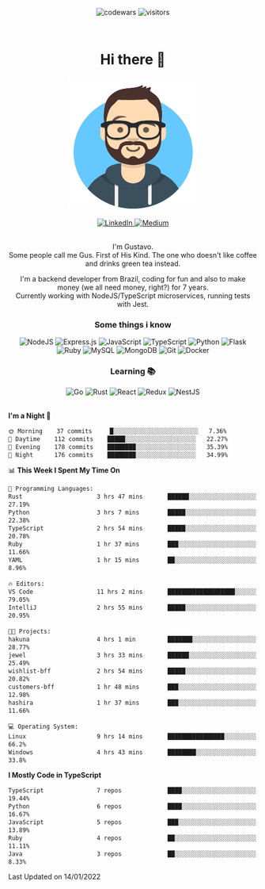 <div align="center">

![codewars](https://www.codewars.com/users/nowayhecodes/badges/micro)
![visitors](https://visitor-badge.glitch.me/badge?page_id=nowayhecodes.nowayhecodes)

</div>
<br />

<div style="display: block;" align="center" >
  <h1>Hi there 👋</h1>
  <picture>
    <source media="(max-width:265px)" srcset="./asset/avataaars.png">
    <img src="./asset/avataaars.png" alt="silly avatar" width="265" height="265" />
  </picture>

  <br />
  <br />

  <div style="display: inline_block">
  <a href="https://www.linkedin.com/in/gustacavalcante" target="_blank" rel="noopener">
    <img alt="LinkedIn" src="https://img.shields.io/badge/linkedin-%230077B5.svg?style=for-the-badge&logo=linkedin&logoColor=white"/>
  </a>

  <a href="https://nowayguscodes.medium.com/" target="_blank" rel="noopener">
    <img alt="Medium" src="https://img.shields.io/badge/Medium-%23000000.svg?style=for-the-badge&logo=Medium&logoColor=white"/>
  </a>
</div>

</div>

<br />

<div align="center">
  <p>
  I'm Gustavo. <br />
  Some people call me Gus. First of His Kind. The one who doesn't like coffee and drinks green tea instead.

    
I'm a backend developer from Brazil, coding for fun and also to make money (we all need money, right?) for 7 years.<br />
Currently working with NodeJS/TypeScript microservices, running tests with Jest.

  </p>
</div>

<div align="center">
  <h3>Some things i know</h3>
</div>

<div align="center">
  <div style="display: inline_block;">
    <img alt="NodeJS" src="https://img.shields.io/badge/node.js-%2343853D.svg?style=for-the-badge&logo=node-dot-js&logoColor=white"/>
    <img alt="Express.js" src="https://img.shields.io/badge/express.js-%23404d59.svg?style=for-the-badge&logo=express&logoColor=%2361DAFB"/>
    <img alt="JavaScript" src="https://img.shields.io/badge/javascript-%23323330.svg?style=for-the-badge&logo=javascript&logoColor=%23F7DF1E"/>
    <img alt="TypeScript" src="https://img.shields.io/badge/typescript-%23007ACC.svg?style=for-the-badge&logo=typescript&logoColor=white"/>
    <img alt="Python" src="https://img.shields.io/badge/python-%2314354C.svg?style=for-the-badge&logo=python&logoColor=white"/>
    <img alt="Flask" src="https://img.shields.io/badge/flask-%23000.svg?style=for-the-badge&logo=flask&logoColor=white"/>
    <img alt="Ruby" src="https://img.shields.io/badge/ruby-%23CC342D.svg?style=for-the-badge&logo=ruby&logoColor=white"/>
    <img alt="MySQL" src="https://img.shields.io/badge/mysql-%2300f.svg?style=for-the-badge&logo=mysql&logoColor=white"/>
    <img alt="MongoDB" src ="https://img.shields.io/badge/MongoDB-%234ea94b.svg?style=for-the-badge&logo=mongodb&logoColor=white"/>
    <img alt="Git" src="https://img.shields.io/badge/git-%23F05033.svg?style=for-the-badge&logo=git&logoColor=white"/>
    <img alt="Docker" src="https://img.shields.io/badge/docker-%230db7ed.svg?style=for-the-badge&logo=docker&logoColor=white"/>
  </div>
</div>

<div align="center">
  <h3>Learning 📚</h3>

  <div style="display: inline_block;">
    <img alt="Go" src="https://img.shields.io/badge/go-%2300ADD8.svg?style=for-the-badge&logo=go&logoColor=white"/>
    <img alt="Rust" src="https://img.shields.io/badge/rust-%23000000.svg?style=for-the-badge&logo=rust&logoColor=white"/>
    <img alt="React" src="https://img.shields.io/badge/react-%2320232a.svg?style=for-the-badge&logo=react&logoColor=%2361DAFB"/>
    <img alt="Redux" src="https://img.shields.io/badge/redux-%23593d88.svg?style=for-the-badge&logo=redux&logoColor=white"/>
    <img alt="NestJS" src="https://img.shields.io/badge/nestjs-%23E0234E.svg?style=for-the-badge&logo=nestjs&logoColor=white" />
  </div>
</div>

<br />

<!--START_SECTION:waka-->
**I'm a Night 🦉** 

```text
🌞 Morning    37 commits     █░░░░░░░░░░░░░░░░░░░░░░░░   7.36% 
🌆 Daytime    112 commits    █████░░░░░░░░░░░░░░░░░░░░   22.27% 
🌃 Evening    178 commits    ████████░░░░░░░░░░░░░░░░░   35.39% 
🌙 Night      176 commits    ████████░░░░░░░░░░░░░░░░░   34.99%

```


📊 **This Week I Spent My Time On** 

```text
💬 Programming Languages: 
Rust                     3 hrs 47 mins       ██████░░░░░░░░░░░░░░░░░░░   27.19% 
Python                   3 hrs 7 mins        █████░░░░░░░░░░░░░░░░░░░░   22.38% 
TypeScript               2 hrs 54 mins       █████░░░░░░░░░░░░░░░░░░░░   20.78% 
Ruby                     1 hr 37 mins        ███░░░░░░░░░░░░░░░░░░░░░░   11.66% 
YAML                     1 hr 15 mins        ██░░░░░░░░░░░░░░░░░░░░░░░   8.96%

🔥 Editors: 
VS Code                  11 hrs 2 mins       ███████████████████░░░░░░   79.05% 
IntelliJ                 2 hrs 55 mins       █████░░░░░░░░░░░░░░░░░░░░   20.95%

🐱‍💻 Projects: 
hakuna                   4 hrs 1 min         ███████░░░░░░░░░░░░░░░░░░   28.77% 
jewel                    3 hrs 33 mins       ██████░░░░░░░░░░░░░░░░░░░   25.49% 
wishlist-bff             2 hrs 54 mins       █████░░░░░░░░░░░░░░░░░░░░   20.82% 
customers-bff            1 hr 48 mins        ███░░░░░░░░░░░░░░░░░░░░░░   12.98% 
hashira                  1 hr 37 mins        ███░░░░░░░░░░░░░░░░░░░░░░   11.66%

💻 Operating System: 
Linux                    9 hrs 14 mins       ████████████████░░░░░░░░░   66.2% 
Windows                  4 hrs 43 mins       ████████░░░░░░░░░░░░░░░░░   33.8%

```

**I Mostly Code in TypeScript** 

```text
TypeScript               7 repos             ████░░░░░░░░░░░░░░░░░░░░░   19.44% 
Python                   6 repos             ████░░░░░░░░░░░░░░░░░░░░░   16.67% 
JavaScript               5 repos             ███░░░░░░░░░░░░░░░░░░░░░░   13.89% 
Ruby                     4 repos             ██░░░░░░░░░░░░░░░░░░░░░░░   11.11% 
Java                     3 repos             ██░░░░░░░░░░░░░░░░░░░░░░░   8.33%

```



 Last Updated on 14/01/2022
<!--END_SECTION:waka-->
